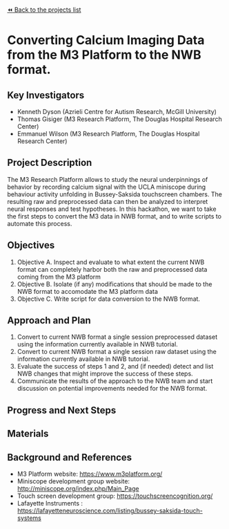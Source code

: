 [:rewind: Back to the projects list](../../README.md#ProjectsList)

<!-- For information on how to write GitHub .md files see https://guides.github.com/features/mastering-markdown/ -->

# Converting Calcium Imaging Data from the M3 Platform to the NWB format.

## Key Investigators

- Kenneth Dyson (Azrieli Centre for Autism Research, McGill University)
- Thomas Gisiger (M3 Research Platform, The Douglas Hospital Research Center)
- Emmanuel Wilson (M3 Research Platform, The Douglas Hospital Research Center)

## Project Description

The M3 Research Platform allows to study the neural underpinnings of behavior by
recording calcium signal with the UCLA miniscope during behaviour activity unfolding in
Bussey-Saksida touchscreen chambers. The resulting raw and preprocessed data can
then be analyzed to interpret neural responses and test hypotheses. In this hackathon,
we want to take the first steps to convert the M3 data in NWB format, and to write
scripts to automate this process.

## Objectives

1. Objective A. Inspect and evaluate to what extent the current NWB format can
completely harbor both the raw and preprocessed data coming from the M3 platform
2. Objective B. Isolate (if any) modifications that should be made to the NWB
format to accomodate the M3 platform data
3. Objective C. Write script for data conversion to the NWB format.

## Approach and Plan

1. Convert to current NWB format a single session preprocessed dataset using the
information currently available in NWB tutorial.
2. Convert to current NWB format a single session raw dataset using the
information currently available in NWB tutorial.
3. Evaluate the success of steps 1 and 2, and (if needed) detect and list NWB changes that
might improve the success of these steps.
4. Communicate the results of the approach to the NWB team and start discussion
on potential improvements needed for the NWB format.

## Progress and Next Steps

## Materials

## Background and References

- M3 Platform website: https://www.m3platform.org/
- Miniscope development group website: http://miniscope.org/index.php/Main_Page
- Touch screen development group: https://touchscreencognition.org/
- Lafayette Instruments : https://lafayetteneuroscience.com/listing/bussey-saksida-touch-systems
